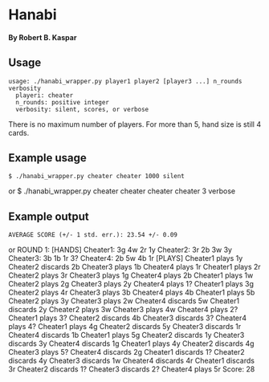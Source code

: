 # Hanabi
#### By Robert B. Kaspar

## Usage
    usage: ./hanabi_wrapper.py player1 player2 [player3 ...] n_rounds verbosity
      playeri: cheater
      n_rounds: positive integer
      verbosity: silent, scores, or verbose

There is no maximum number of players.  For more than 5, hand size is still 4
cards.

## Example usage
    $ ./hanabi_wrapper.py cheater cheater 1000 silent
or
    $ ./hanabi_wrapper.py cheater cheater cheater cheater 3 verbose

## Example output
    AVERAGE SCORE (+/- 1 std. err.): 23.54 +/- 0.09
or
    ROUND 1:
    [HANDS] Cheater1: 3g 4w 2r 1y
            Cheater2: 3r 2b 3w 3y
            Cheater3: 3b 1b 1r 3?
            Cheater4: 2b 5w 4b 1r
    [PLAYS] Cheater1 plays 1y
            Cheater2 discards 2b
            Cheater3 plays 1b
            Cheater4 plays 1r
            Cheater1 plays 2r
            Cheater2 plays 3r
            Cheater3 plays 1g
            Cheater4 plays 2b
            Cheater1 plays 1w
            Cheater2 plays 2g
            Cheater3 plays 2y
            Cheater4 plays 1?
            Cheater1 plays 3g
            Cheater2 plays 4r
            Cheater3 plays 3b
            Cheater4 plays 4b
            Cheater1 plays 5b
            Cheater2 plays 3y
            Cheater3 plays 2w
            Cheater4 discards 5w
            Cheater1 discards 2y
            Cheater2 plays 3w
            Cheater3 plays 4w
            Cheater4 plays 2?
            Cheater1 plays 3?
            Cheater2 discards 4b
            Cheater3 discards 3?
            Cheater4 plays 4?
            Cheater1 plays 4g
            Cheater2 discards 5y
            Cheater3 discards 1r
            Cheater4 discards 1b
            Cheater1 plays 5g
            Cheater2 discards 1y
            Cheater3 discards 3y
            Cheater4 discards 1g
            Cheater1 plays 4y
            Cheater2 discards 4g
            Cheater3 plays 5?
            Cheater4 discards 2g
            Cheater1 discards 1?
            Cheater2 discards 4y
            Cheater3 discards 1w
            Cheater4 discards 4r
            Cheater1 discards 3r
            Cheater2 discards 1?
            Cheater3 discards 2?
            Cheater4 plays 5r
    Score: 28 
